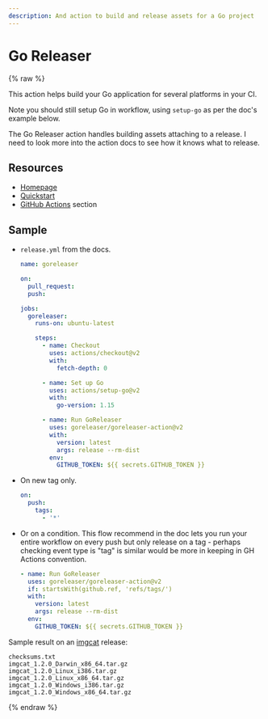 ```yaml
---
description: And action to build and release assets for a Go project
---
```

# Go Releaser

{% raw %}

This action helps build your Go application for several platforms in your CI.

Note you should still setup Go in workflow, using `setup-go` as per the doc's example below. 

The Go Releaser action handles building assets attaching to a release. I need to look more into the action docs to see how it knows what to release.


## Resources

- [Homepage](https://goreleaser.com/)
- [Quickstart](https://goreleaser.com/quick-start/)
- [GitHub Actions](https://goreleaser.com/ci/actions/) section


## Sample

- `release.yml` from the docs.
    ```yaml
    name: goreleaser

    on:
      pull_request:
      push:

    jobs:
      goreleaser:
        runs-on: ubuntu-latest

        steps:
          - name: Checkout
            uses: actions/checkout@v2
            with:
              fetch-depth: 0

          - name: Set up Go
            uses: actions/setup-go@v2
            with:
              go-version: 1.15

          - name: Run GoReleaser
            uses: goreleaser/goreleaser-action@v2
            with:
              version: latest
              args: release --rm-dist
            env:
              GITHUB_TOKEN: ${{ secrets.GITHUB_TOKEN }}
    ```
- On new tag only.
    ```yaml
    on:
      push:
        tags:
          - '*'
    ```
- Or on a condition. This flow recommend in the doc lets you run your entire workflow on every push but only release on a tag - perhaps checking event type is "tag" is similar would be more in keeping in GH Actions convention.
    ```yaml
    - name: Run GoReleaser
      uses: goreleaser/goreleaser-action@v2
      if: startsWith(github.ref, 'refs/tags/')
      with:
        version: latest
        args: release --rm-dist
      env:
        GITHUB_TOKEN: ${{ secrets.GITHUB_TOKEN }}
    ```

Sample result on an [imgcat](https://github.com/trashhalo/imgcat/releases/tag/v1.2.0) release:

```
checksums.txt
imgcat_1.2.0_Darwin_x86_64.tar.gz
imgcat_1.2.0_Linux_i386.tar.gz
imgcat_1.2.0_Linux_x86_64.tar.gz
imgcat_1.2.0_Windows_i386.tar.gz
imgcat_1.2.0_Windows_x86_64.tar.gz
```

{% endraw %}
